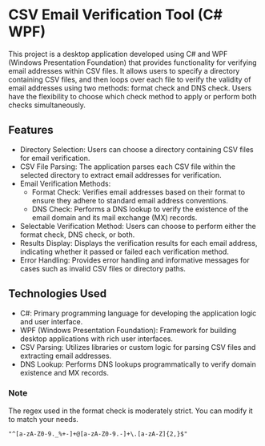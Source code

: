 # CSV Email Verification Tool (C# WPF)
This project is a desktop application developed using C# and WPF (Windows Presentation Foundation) that provides functionality for verifying email addresses within CSV files. It allows users to specify a directory containing CSV files, and then loops over each file to verify the validity of email addresses using two methods: format check and DNS check. Users have the flexibility to choose which check method to apply or perform both checks simultaneously.
## Features
- Directory Selection: Users can choose a directory containing CSV files for email verification.
- CSV File Parsing: The application parses each CSV file within the selected directory to extract email addresses for verification.
- Email Verification Methods:
  * Format Check: Verifies email addresses based on their format to ensure they adhere to standard email address conventions.
  * DNS Check: Performs a DNS lookup to verify the existence of the email domain and its mail exchange (MX) records.
- Selectable Verification Method: Users can choose to perform either the format check, DNS check, or both.
- Results Display: Displays the verification results for each email address, indicating whether it passed or failed each verification method.
- Error Handling: Provides error handling and informative messages for cases such as invalid CSV files or directory paths.
## Technologies Used
- C#: Primary programming language for developing the application logic and user interface.
- WPF (Windows Presentation Foundation): Framework for building desktop applications with rich user interfaces.
- CSV Parsing: Utilizes libraries or custom logic for parsing CSV files and extracting email addresses.
- DNS Lookup: Performs DNS lookups programmatically to verify domain existence and MX records.
### Note
The regex used in the format check is moderately strict. You can modify it to match your needs.
```
"^[a-zA-Z0-9._%+-]+@[a-zA-Z0-9.-]+\.[a-zA-Z]{2,}$"
```
